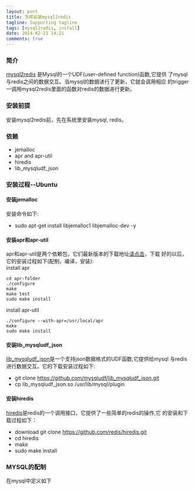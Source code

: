 ```yaml
---
layout: post
title: 怎样安装mysql2redis
tagline: Supporting tagline
tags: [mysql2redis, install]
date: 2014-02-21 14:21
comments: true
---
```


### 简介
[mysql2redis][ref1] 是Mysql的一个UDF(user-defined function)函数,它提供
了mysql与redis之间的数据交互。当mysql的数据进行了更新，它就会调用相应
的trigger一调用mysql2redis里面的函数对redis的数据进行更新。

### 安装前提
安装mysql2redis前，先在系统里安装mysql, redis。

### 依赖

* jemalloc
* apr and apr-util
* hiredis
* lib_mysqludf_json

### 安装过程--Ubuntu
#### 安装jemalloc
安装命令如下:

* sudo apt-get install libjemalloc1 libjemalloc-dev -y

#### 安装apr和apr-util
apr和apr-util是两个依赖包，它们最新版本的下载地址[请点击][ref2]，下载
好的以后，它的安装过程如下(配制，编译，安装):  
install apr

    cd apr-folder
    ./configure
    make
    make test
    sudo make install

install apr-util

    ./configure --with-apr=/usr/local/apr
    make
    sudo make install



#### 安装lib_mysqludf_json
[lib_mysqludf_json][ref4]是一个支持json数据格式的UDF函数,它提供给mysql
与redis进行数据交互。它的下载安装过程如下:

* git clone https://github.com/mysqludf/lib_mysqludf_json.git
* cp lib_mysqludf_json.so /usr/lib/mysql/plugin

#### 安装hiredis
[hiredis][ref3]是redis的一个调用接口，它提供了一些简单的redis的操作,它
的安装和下载过程如下：

* download git clone https://github.com/redis/hiredis.git
* cd hiredis
* make
* sudo make install

### MYSQL的配制
在mysql中定义如下

[ref1]: https://github.com/aborn/mysql2redis "mysql2redis"
[ref2]: http://apr.apache.org/download.cgi "apr and apr-utils download"
[ref3]: https://github.com/aborn/mysql2redis "hiredis github project"
[ref4]: https://github.com/mysqludf/lib_mysqludf_json "json udf"

